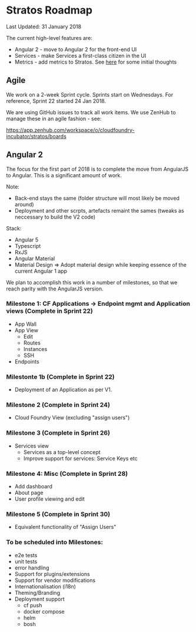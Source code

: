 # Stratos Roadmap

Last Updated: 31 January 2018

The current high-level features are:

* Angular 2 - move to Angular 2 for the front-end UI
* Services - make Services a first-class citizen in the UI
* Metrics - add metrics to Stratos. See [here](planning/metrics.md) for some initial thoughts


## Agile

We work on a 2-week Sprint cycle. Sprints start on Wednesdays. For reference, Sprint 22 started 24 Jan 2018.

We are using GitHub issues to track all work items. We use ZenHub to manage these in an agile fashion - see:

https://app.zenhub.com/workspace/o/cloudfoundry-incubator/stratos/boards

## Angular 2

The focus for the first part of 2018 is to complete the move from AngularJS to Angular. This is a significant amount of work.

Note:
- Back-end stays the same (folder structure will most likely be moved around)
- Deployment and other scrpts, artefacts remaint the sames (tweaks as neccessary to build the V2 code)

Stack:

- Angular 5
- Typescript
- RxJS
- Angular Material
- Material Design => Adopt material design while keeping essence of the current Angular 1 app

We plan to accomplish this work in a number of milestones, so that we reach parity with the AngularJS version.

### Milestone 1: CF Applications -> Endpoint mgmt and Application views (Complete in Sprint 22)

- App Wall
- App View
  - Edit
  - Routes
  - Instances
  - SSH
- Endpoints

### Milestonte 1b (Complete in Sprint 22)

- Deployment of an Application as per V1.

### Milestone 2 (Complete in Sprint 24)

-  Cloud Foundry View (excluding "assign users")

### Milestone 3 (Complete in Sprint 26)

- Services view
  - Services as a top-level concept
  - Improve support for services: Service Keys etc

### Milestone 4: Misc (Complete in Sprint 28)

- Add dashboard
- About page
- User profile viewing and edit

### Milestone 5 (Complete in Sprint 30)

- Equivalent functionality of "Assign Users"

### To be scheduled into Milestones:

- e2e tests
- unit tests
- error handling
- Support for plugins/extensions
- Support for vendor modifications
- Internationalisation (i18n)
- Theming/Branding
- Deployment support
  - cf push
  - docker compose
  - helm
  - bosh

